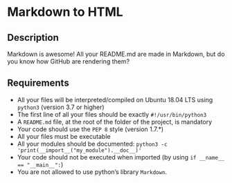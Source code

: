 # Markdown to HTML

## Description
Markdown is awesome! All your README.md are made in Markdown, but do you know how GitHub are rendering them?

## Requirements
- All your files will be interpreted/compiled on Ubuntu 18.04 LTS using `python3` (version 3.7 or higher)
- The first line of all your files should be exactly `#!/usr/bin/python3`
- A `README.md` file, at the root of the folder of the project, is mandatory
- Your code should use the `PEP 8` style (version 1.7.*)
- All your files must be executable
- All your modules should be documented: `python3 -c 'print(__import__("my_module").__doc__)'`
- Your code should not be executed when imported (by using `if __name__ == "__main__":`)
- You are not allowed to use python’s library `Markdown`.
